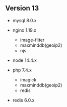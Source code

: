 ## Version 13

- mysql 8.0.x

- nginx 1.19.x

  - image-filter
  - maxminddb(geoip2)
  - njs

- node 14.4.x

- php 7.4.x

  - imagick
  - maxminddb(geoip2)
  - redis

- redis 6.0.x

